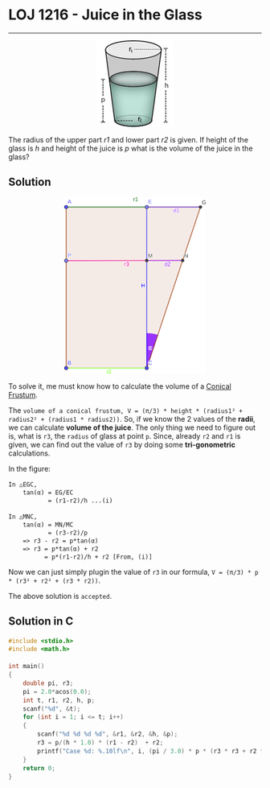 # LOJ 1216 - Juice in the Glass #
---

<p align = "center"><img src="problem1216.png"></p>

The radius of the upper part _r1_ and lower part _r2_ is given. If height of the glass is _h_ and height of the juice is _p_ what is the volume of the juice in the glass?

## Solution

<p align = "center"><img src="1216.png" height ="350" ></p>

To solve it, me must know how to calculate the volume of a [Conical Frustum](https://en.wikipedia.org/wiki/Frustum "Conical Frustum").

The `volume of a conical frustum, V = (π/3) * height * (radius1² + radius2² + (radius1 * radius2))`. So, if we know the 2 values of the __radii__, we can calculate __volume of the juice__. The only thing we need to figure out is, what is `r3`, the `radius` of glass at point `p`. Since, already `r2` and `r1` is given, we can find out the value of `r3` by doing some __tri-gonometric__ calculations.

In the figure:
```
In △EGC, 
    tan(α) = EG/EC
           = (r1-r2)/h ...(i)

In △MNC,
    tan(α) = MN/MC
           = (r3-r2)/p
    => r3 - r2 = p*tan(α)
    => r3 = p*tan(α) + r2 
          = p*(r1-r2)/h + r2 [From, (i)] 
```
Now we can just simply plugin the value of `r3` in our formula, `V = (π/3) * p * (r3² + r2² + (r3 * r2))`.

The above solution is `accepted`.

## Solution in C ##

```c
#include <stdio.h>
#include <math.h>

int main()
{
    double pi, r3;
    pi = 2.0*acos(0.0);
    int t, r1, r2, h, p;
    scanf("%d", &t);
    for (int i = 1; i <= t; i++)
    {
        scanf("%d %d %d %d", &r1, &r2, &h, &p);
        r3 = p/(h * 1.0) * (r1 - r2)  + r2;
        printf("Case %d: %.10lf\n", i, (pi / 3.0) * p * (r3 * r3 + r2 * r2 + (r3 * r2)));
    }
    return 0;
}
```
